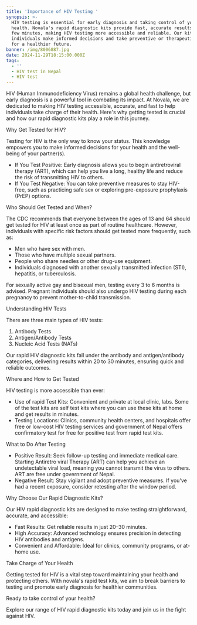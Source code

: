 ```yaml
---
title: 'Importance of HIV Testing '
synopsis: >-
  HIV testing is essential for early diagnosis and taking control of your
  health. Novala's rapid diagnostic kits provide fast, accurate results within
  few minutes, making HIV testing more accessible and reliable. Our kits help
  individuals make informed decisions and take preventive or therapeutic action
  for a healthier future.
banner: /img/8006887.jpg
date: 2024-11-29T18:15:00.000Z
tags:
  - ''
  - HIV test in Nepal
  - HIV test
---
```


HIV (Human Immunodeficiency Virus) remains a global health challenge, but early diagnosis is a powerful tool in combating its impact. At Novala, we are dedicated to making HIV testing accessible, accurate, and fast to help individuals take charge of their health. Here's why getting tested is crucial and how our rapid diagnostic kits play a role in this journey.

Why Get Tested for HIV?

Testing for HIV is the only way to know your status. This knowledge empowers you to make informed decisions for your health and the well-being of your partner(s).

* If You Test Positive: Early diagnosis allows you to begin antiretroviral therapy (ART), which can help you live a long, healthy life and reduce the risk of transmitting HIV to others.
* If You Test Negative: You can take preventive measures to stay HIV-free, such as practicing safe sex or exploring pre-exposure prophylaxis (PrEP) options.

Who Should Get Tested and When?

The CDC recommends that everyone between the ages of 13 and 64 should get tested for HIV at least once as part of routine healthcare. However, individuals with specific risk factors should get tested more frequently, such as:

* Men who have sex with men.
* Those who have multiple sexual partners.
* People who share needles or other drug-use equipment.
* Individuals diagnosed with another sexually transmitted infection (STI), hepatitis, or tuberculosis.

For sexually active gay and bisexual men, testing every 3 to 6 months is advised. Pregnant individuals should also undergo HIV testing during each pregnancy to prevent mother-to-child transmission.

Understanding HIV Tests

There are three main types of HIV tests:

1. Antibody Tests
2. Antigen/Antibody Tests
3. Nucleic Acid Tests (NATs)

Our rapid HIV diagnostic kits fall under the antibody and antigen/antibody categories, delivering results within 20 to 30 minutes, ensuring quick and reliable outcomes.

Where and How to Get Tested

HIV testing is more accessible than ever:

* Use of rapid Test Kits: Convenient and private at local clinic, labs. Some of the test kits are self test kits where you can use these kits at home and get results in minutes.
* Testing Locations: Clinics, community health centers, and hospitals offer free or low-cost HIV testing services and government of Nepal offers confirmatory test for free for positive test from rapid test kits. 

What to Do After Testing

* Positive Result: Seek follow-up testing and immediate medical care. Starting Antiretro viral Therapy (ART)  can help you achieve an undetectable viral load, meaning you cannot transmit the virus to others. ART are free under government of Nepal. 
* Negative Result: Stay vigilant and adopt preventive measures. If you've had a recent exposure, consider retesting after the window period.

Why Choose Our Rapid Diagnostic Kits?

Our HIV rapid diagnostic kits are designed to make testing straightforward, accurate, and accessible:

* Fast Results: Get reliable results in just 20–30 minutes.
* High Accuracy: Advanced technology ensures precision in detecting HIV antibodies and antigens.
* Convenient and Affordable: Ideal for clinics, community programs, or at-home use.

Take Charge of Your Health

Getting tested for HIV is a vital step toward maintaining your health and protecting others. With novala's rapid test kits, we aim to break barriers to testing and promote early diagnosis for healthier communities.

Ready to take control of your health?

 Explore our range of HIV rapid diagnostic kits today and join us in the fight against HIV.
